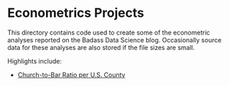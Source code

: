 # Econometrics Projects

This directory contains code used to create some of the econometric analyses reported on the Badass Data Science blog. Occasionally source data for these analyses are also stored if the file sizes are small.  

Highlights include:
* [Church-to-Bar Ratio per U.S. County](church_to_bar_ratio)
